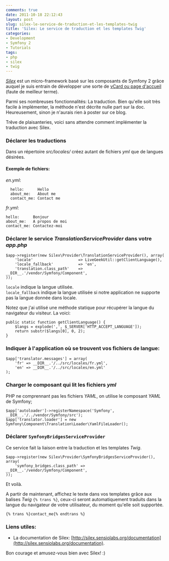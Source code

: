 ```yaml
---
comments: true
date: 2011-10-18 22:12:43
layout: post
slug: silex-le-service-de-traduction-et-les-templates-twig
title: 'Silex: Le service de traduction et les templates Twig'
categories:
- Development
- Symfony 2
- Tutorials
tags:
- php
- silex
- twig
---
```


[*Silex*](http://silex.sensiolabs.org/) est un micro-framework basé sur les composants de Symfony 2 grâce auquel je suis entrain de développer une sorte de [vCard ou page d'accueil](https://github.com/Dinduks/ChaoticCard) (faute de meilleur terme).

Parmi ses nombreuses fonctionnalités: La traduction. Bien qu'elle soit très facile à implémenter, la méthode n'est décrite nulle part sur la doc.  
Heureusement, sinon je n'aurais rien à poster sur ce blog.

Trêve de plaisanteries, voici sans attendre comment implémenter la traduction avec Silex.

### Déclarer les traductions
Dans un répertoire _src/locales/_ créez autant de fichiers _yml_ que de langues désirées.

#### Exemple de fichiers:
*en.yml*:

      hello:      Hello
      about_me:   About me
      contact_me: Contact me

*fr.yml*:

    hello:      Bonjour
    about_me:   A propos de moi
    contact_me: Contactez-moi

### Déclarer le service *TranslationServiceProvider* dans votre _app.php_

    $app->register(new Silex\Provider\TranslationServiceProvider(), array(
        'locale'                    => LiveGeekUtil::getClientLanguage(),
        'locale_fallback'           => 'en',
        'translation.class_path'    => __DIR__.'/vendor/Symfony/Component',
    ));

`locale` indique la langue utilisée.  
`locale_fallback` indique la langue utilisée si notre application ne supporte pas la langue donnée dans locale.

Notez que j'ai utilisé une méthode statique pour récupérer la langue du navigateur du visiteur. La voici:

    public static function getClientLanguage() {
        $langs = explode(',', $_SERVER['HTTP_ACCEPT_LANGUAGE']);
        return substr($langs[0], 0, 2);
    }

### Indiquer à l'application où se trouvent vos fichiers de langue:

    $app['translator.messages'] = array(
        'fr' => __DIR__.'/../src/locales/fr.yml',
        'en' => __DIR__.'/../src/locales/en.yml'
    );

### Charger le composant qui lit les fichiers *yml*
PHP ne comprennant pas les fichiers *YAML*, on utilise le composant *YAML* de Symfony;

    $app['autoloader']->registerNamespace('Symfony', __DIR__.'/../vendor/Symfony/src');
    $app['translator.loader'] = new Symfony\Component\Translation\Loader\YamlFileLoader();

### Déclarer `SymfonyBridgesServiceProvider`
Ce service fait la liaison entre la traduction et les templates *Twig*.

    $app->register(new Silex\Provider\SymfonyBridgesServiceProvider(), array(
        'symfony_bridges.class_path' => __DIR__.'/vendor/Symfony/Component',
    ));

Et voilà.

A partir de maintenant, affichez le texte dans vos templates grâce aux balises *Twig* `{% trans %}`, ceux-ci seront automatiquement traduits dans la langue du navigateur de votre utilisateur, du moment qu'elle soit supportée.

    {% trans %}contact_me{% endtrans %}

### Liens utiles:

  * La documentation de Silex: [http://silex.sensiolabs.org/documentation](http://silex.sensiolabs.org/documentation).

Bon courage et amusez-vous bien avec Silex! :)
